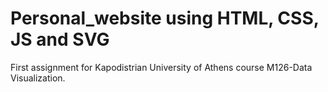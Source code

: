 # Personal_website using HTML, CSS, JS and SVG

First assignment for Kapodistrian University of Athens course M126-Data Visualization.
